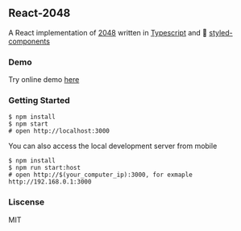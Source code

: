 ## React-2048

A React implementation of [2048](https://github.com/gabrielecirulli/2048) written in [Typescript](https://www.typescriptlang.org/) and 💅 [styled-components](https://styled-components.com)

### Demo

Try online demo [here](https://kwrush.github.io/react-2048/)

### Getting Started

```shell
$ npm install
$ npm start
# open http://localhost:3000
```

You can also access the local development server from mobile

```shell
$ npm install
$ npm run start:host
# open http://$(your_computer_ip):3000, for exmaple http://192.168.0.1:3000
```

### Liscense

MIT
